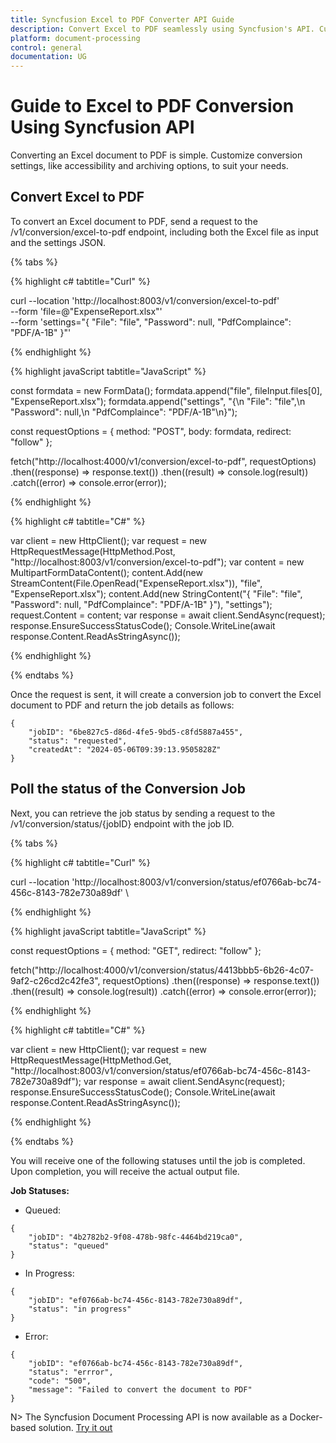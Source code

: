 ```yaml
---
title: Syncfusion Excel to PDF Converter API Guide
description: Convert Excel to PDF seamlessly using Syncfusion's API. Customize settings, monitor job status, and integrate effortlessly into your applications.
platform: document-processing
control: general
documentation: UG
---
```

# Guide to Excel to PDF Conversion Using Syncfusion API

Converting an Excel document to PDF is simple. Customize conversion settings, like accessibility and archiving options, to suit your needs.

## Convert Excel to PDF

To convert an Excel document to PDF, send a request to the /v1/conversion/excel-to-pdf endpoint, including both the Excel file as input and the settings JSON.

{% tabs %}

{% highlight c# tabtitle="Curl" %}

curl --location 'http://localhost:8003/v1/conversion/excel-to-pdf' \
--form 'file=@"ExpenseReport.xlsx"' \
--form 'settings="{
  \"File\": \"file\",
  \"Password\": null,
  \"PdfComplaince\": \"PDF/A-1B\"
}"'

{% endhighlight %}

{% highlight javaScript tabtitle="JavaScript" %}

const formdata = new FormData();
formdata.append("file", fileInput.files[0], "ExpenseReport.xlsx");
formdata.append("settings", "{\n  \"File\": \"file\",\n  \"Password\": null,\n  \"PdfComplaince\": \"PDF/A-1B\"\n}");

const requestOptions = {
  method: "POST",
  body: formdata,
  redirect: "follow"
};

fetch("http://localhost:4000/v1/conversion/excel-to-pdf", requestOptions)
  .then((response) => response.text())
  .then((result) => console.log(result))
  .catch((error) => console.error(error));

{% endhighlight %} 

{% highlight c# tabtitle="C#" %}

var client = new HttpClient();
var request = new HttpRequestMessage(HttpMethod.Post, "http://localhost:8003/v1/conversion/excel-to-pdf");
var content = new MultipartFormDataContent();
content.Add(new StreamContent(File.OpenRead("ExpenseReport.xlsx")), "file", "ExpenseReport.xlsx");
content.Add(new StringContent("{
  \"File\": \"file\",
  \"Password\": null,
  \"PdfComplaince\": \"PDF/A-1B\"
}"), "settings");
request.Content = content;
var response = await client.SendAsync(request);
response.EnsureSuccessStatusCode();
Console.WriteLine(await response.Content.ReadAsStringAsync());

{% endhighlight %} 

{% endtabs %}

Once the request is sent, it will create a conversion job to convert the Excel document to PDF and return the job details as follows:

```
{
    "jobID": "6be827c5-d86d-4fe5-9bd5-c8fd5887a455",
    "status": "requested",
    "createdAt": "2024-05-06T09:39:13.9505828Z"
}
```
## Poll the status of the Conversion Job

Next, you can retrieve the job status by sending a request to the /v1/conversion/status/{jobID} endpoint with the job ID.

{% tabs %}

{% highlight c# tabtitle="Curl" %}

curl --location 'http://localhost:8003/v1/conversion/status/ef0766ab-bc74-456c-8143-782e730a89df' \

{% endhighlight %}

{% highlight javaScript tabtitle="JavaScript" %}

const requestOptions = {
  method: "GET",
  redirect: "follow"
};

fetch("http://localhost:4000/v1/conversion/status/4413bbb5-6b26-4c07-9af2-c26cd2c42fe3", requestOptions)
  .then((response) => response.text())
  .then((result) => console.log(result))
  .catch((error) => console.error(error));

{% endhighlight %} 

{% highlight c# tabtitle="C#" %}

var client = new HttpClient();
var request = new HttpRequestMessage(HttpMethod.Get, "http://localhost:8003/v1/conversion/status/ef0766ab-bc74-456c-8143-782e730a89df");
var response = await client.SendAsync(request);
response.EnsureSuccessStatusCode();
Console.WriteLine(await response.Content.ReadAsStringAsync());

{% endhighlight %} 

{% endtabs %}

You will receive one of the following statuses until the job is completed. Upon completion, you will receive the actual output file.

**Job Statuses:**

- Queued:

```
{
    "jobID": "4b2782b2-9f08-478b-98fc-4464bd219ca0",
    "status": "queued"
}
```
- In Progress:

```
{
    "jobID": "ef0766ab-bc74-456c-8143-782e730a89df",
    "status": "in progress"
}
```
- Error:

```
{
    "jobID": "ef0766ab-bc74-456c-8143-782e730a89df",
    "status": "errror",
    "code": "500",
    "message": "Failed to convert the document to PDF"        
}
```

N> The Syncfusion Document Processing API is now available as a Docker-based solution. [Try it out](https://hub.docker.com/r/syncfusion/document-processing-apis)